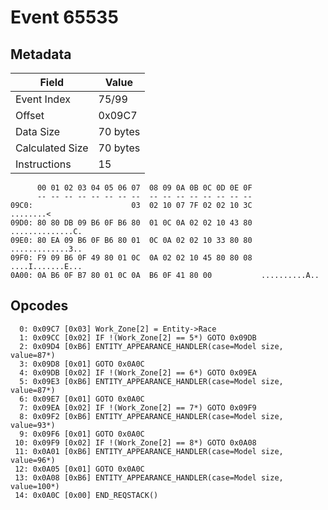 # Event 65535

## Metadata

| Field           | Value    |
|-----------------|----------|
| Event Index     | 75/99    |
| Offset          | 0x09C7   |
| Data Size       | 70 bytes |
| Calculated Size | 70 bytes |
| Instructions    | 15       |

```
      00 01 02 03 04 05 06 07  08 09 0A 0B 0C 0D 0E 0F
      -- -- -- -- -- -- -- --  -- -- -- -- -- -- -- --
09C0:                      03  02 10 07 7F 02 02 10 3C         ........<
09D0: 80 80 DB 09 B6 0F B6 80  01 0C 0A 02 02 10 43 80  ..............C.
09E0: 80 EA 09 B6 0F B6 80 01  0C 0A 02 02 10 33 80 80  .............3..
09F0: F9 09 B6 0F 49 80 01 0C  0A 02 02 10 45 80 80 08  ....I.......E...
0A00: 0A B6 0F B7 80 01 0C 0A  B6 0F 41 80 00           ..........A..   
```

## Opcodes

```
  0: 0x09C7 [0x03] Work_Zone[2] = Entity->Race
  1: 0x09CC [0x02] IF !(Work_Zone[2] == 5*) GOTO 0x09DB
  2: 0x09D4 [0xB6] ENTITY_APPEARANCE_HANDLER(case=Model size, value=87*)
  3: 0x09D8 [0x01] GOTO 0x0A0C
  4: 0x09DB [0x02] IF !(Work_Zone[2] == 6*) GOTO 0x09EA
  5: 0x09E3 [0xB6] ENTITY_APPEARANCE_HANDLER(case=Model size, value=87*)
  6: 0x09E7 [0x01] GOTO 0x0A0C
  7: 0x09EA [0x02] IF !(Work_Zone[2] == 7*) GOTO 0x09F9
  8: 0x09F2 [0xB6] ENTITY_APPEARANCE_HANDLER(case=Model size, value=93*)
  9: 0x09F6 [0x01] GOTO 0x0A0C
 10: 0x09F9 [0x02] IF !(Work_Zone[2] == 8*) GOTO 0x0A08
 11: 0x0A01 [0xB6] ENTITY_APPEARANCE_HANDLER(case=Model size, value=96*)
 12: 0x0A05 [0x01] GOTO 0x0A0C
 13: 0x0A08 [0xB6] ENTITY_APPEARANCE_HANDLER(case=Model size, value=100*)
 14: 0x0A0C [0x00] END_REQSTACK()
```
